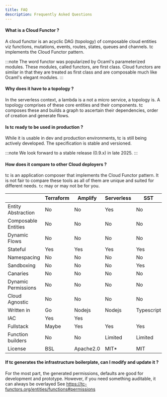 ```yaml
---
title: FAQ
description: Frequently Asked Questions
---
```


#### What is a Cloud Functor ?
A cloud functor is an acyclic DAG (topology) of composable cloud entities viz functions, mutations, events, routes, states, queues and channels. tc implements the Cloud Functor pattern.

:::note
The word functor was popularized by Ocaml's parameterized modules. These modules, called functors, are first class. Cloud functors are similar in that they are treated as first class and are composable much like Ocaml's elegant modules.
:::

#### Why does it have to a topology ?

In the serverless context, a lambda is a not a micro service, a topology is. A topology comprises of these core entities and their components. tc composes these and builds a graph to ascertain their dependencies, order of creation and generate flows.


#### Is tc ready to be used in production ?

While it is usable in dev and production environments, tc is still being actively developed. The specification is stable and versioned.

:::note
We look forward to a stable release (0.9.x) in late 2025.
:::

#### How does it compare to other Cloud deployers ?

tc is an application composer that implements the Cloud Functor pattern. It is not fair to compare these tools as all of them are unique and suited for different needs. `tc` may or may not be for you.


|                     | Terraform | Amplify   | Serverless | SST        | tc            |
|---------------------|-----------|-----------|------------|------------|---------------|
| Entity Abstraction  | No        | No        | Yes        | No         | Yes           |
| Composable Entities | No        | No        | No         | No         | Yes           |
| Dynamic Flows       | No        | No        | No         | No         | Yes           |
| Stateful            | Yes       | Yes       | Yes        | Yes        | No            |
| Namespacing         | No        | No        | No         | No         | Yes           |
| Sandboxing          | No        | No        | No         | Yes        | Yes           |
| Canaries            | No        | No        | No         | No         | Yes           |
| Dynamic Permissions | No        | No        | No         | No         | Yes           |
| Cloud Agnostic      | No        | No        | No         | No         | Yes           |
| Written in          | Go        | Nodejs    | Nodejs     | Typescript | Rust          |
| IAC                 | Yes       | Yes       |            |            | No            |
| Fullstack           | Maybe     | Yes       | Yes        | Yes        | Yes           |
| Function builders   | No        | No        | Limited    | Limited    | Sophisticated |
| License             | BSL       | Apache2.0 | MIT*       | MIT        | MIT           |




#### If tc generates the infrastructure boilerplate, can I modify and update it ?

For the most part,  the generated permissions, defaults are good for development and prototype. However, if you need something auditable, it can always be overlayed See https://tc-functors.org/entities/functions#permissions
